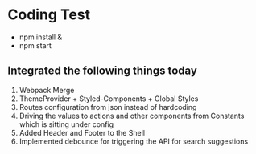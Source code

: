 # Coding Test

- npm install &
- npm start

## Integrated the following things today

1. Webpack Merge
2. ThemeProvider + Styled-Components + Global Styles
3. Routes configuration from json instead of hardcoding
4. Driving the values to actions and other components from Constants which is sitting under config
5. Added Header and Footer to the Shell
6. Implemented debounce for triggering the API for search suggestions

